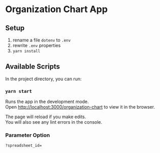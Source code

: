 # Organization Chart App

## Setup

1. rename a file `dotenv` to `.env`
2. rewrite `.env` properties
3. `yarn install`

## Available Scripts

In the project directory, you can run:

### `yarn start`

Runs the app in the development mode.\
Open [http://localhost:3000/organization-chart](http://localhost:3000/organization-chart) to view it in the browser.

The page will reload if you make edits.\
You will also see any lint errors in the console.

### Parameter Option

`?spreadsheet_id=`
